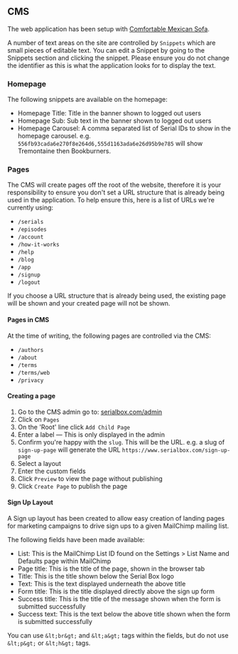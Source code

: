 ## CMS

The web application has been setup with [Comfortable Mexican Sofa](https://github.com/comfy/comfortable-mexican-sofa).
 
A number of text areas on the site are controlled by `Snippets` which are small pieces of editable text. You can edit a Snippet by going to the Snippets section and clicking the snippet. Please ensure you do not change the identifier as this is what the application looks for to display the text.

### Homepage

The following snippets are available on the homepage:
 
+ Homepage Title: Title in the banner shown to logged out users
+ Homepage Sub: Sub text in the banner shown to logged out users
+ Homepage Carousel: A comma separated list of Serial IDs to show in the homepage carousel. e.g. `556fb93cada6e270f8e264d6,555d1163ada6e26d95b9e785` will show Tremontaine then Bookburners.

### Pages

The CMS will create pages off the root of the website, therefore it is your responsibility to ensure you don't set a URL structure that is already being used in the application. To help ensure this, here is a list of URLs we're currently using:
 
+ `/serials`
+ `/episodes`
+ `/account`
+ `/how-it-works`
+ `/help`
+ `/blog`
+ `/app`
+ `/signup`
+ `/logout`
 
If you choose a URL structure that is already being used, the existing page will be shown and your created page will not be shown.

#### Pages in CMS

At the time of writing, the following pages are controlled via the CMS:

+ `/authors`
+ `/about`
+ `/terms`
+ `/terms/web`
+ `/privacy`

#### Creating a page
 
1. Go to the CMS admin go to: [serialbox.com/admin](https://www.serialbox.com/admin)
2. Click on `Pages`
3. On the 'Root' line click `Add Child Page`
4. Enter a label — This is only displayed in the admin
5. Confirm you're happy with the `slug`. This will be the URL. e.g. a slug of `sign-up-page` will generate the URL `https://www.serialbox.com/sign-up-page`
6. Select a layout
7. Enter the custom fields
8. Click `Preview` to view the page without publishing
9. Click `Create Page` to publish the page

#### Sign Up Layout

A Sign up layout has been created to allow easy creation of landing pages for marketing campaigns to drive sign ups to a given MailChimp mailing list.
 
The following fields have been made available:
 
+ List: This is the MailChimp List ID found on the Settings > List Name and Defaults page within MailChimp
+ Page title: This is the title of the page, shown in the browser tab
+ Title: This is the title shown below the Serial Box logo
+ Text: This is the text displayed underneath the above title
+ Form title: This is the title displayed directly above the sign up form
+ Success title: This is the title of the message shown when the form is submitted successfully
+ Success text: This is the text below the above title shown when the form is submitted successfully
 
You can use `&lt;br&gt;` and `&lt;a&gt;` tags within the fields, but do not use `&lt;p&gt;` or `&lt;h&gt;` tags.
